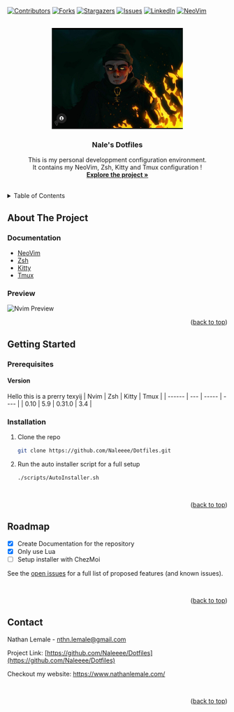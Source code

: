 <a name="readme-top"></a>

[![Contributors][contributors-shield]][contributors-url]
[![Forks][forks-shield]][forks-url]
[![Stargazers][stars-shield]][stars-url]
[![Issues][issues-shield]][issues-url]
[![LinkedIn][linkedin-shield]][linkedin-url]
[![NeoVim][NeoVim]][NeoVim-url]

<!-- PROJECT LOGO -->
<br />
<div align="center">
  <a href="https://github.com/Naleeee/Dotfiles">
    <img src="docs/assets/Logo.jpg" alt="Logo" width="300" height="231">
  </a>

<h3 align="center">Nale's Dotfiles</h3>

  <p align="center">
    This is my personal developpment configuration environment.
    <br />
    It contains my NeoVim, Zsh, Kitty and Tmux configuration !
    <br />
    <a href="https://github.com/Naleeee/Dotfiles"><strong>Explore the project »</strong></a>
    <br />
    <br />
    <!-- <a href="https://github.com/Naleeee/Dotfiles/issues">Report Bug</a> -->
    <!-- · -->
    <!-- <a href="https://github.com/Naleeee/Dotfiles/issues">Request Feature</a> -->
  </p>
</div>

<!-- TABLE OF CONTENTS -->
<details>
  <summary>Table of Contents</summary>
  
<!-- vim-markdown-toc Marked -->
* [About The Project](#about-the-project)
  * [Built With](#built-with)
* [Getting Started](#getting-started)
  * [Prerequisites](#prerequisites)
  * [Installation](#installation)
* [Usage](#usage)
* [Roadmap](#roadmap)
* [Contributing](#contributing)
* [Contact](#contact)

</details>

<!-- ABOUT THE PROJECT -->
## About The Project

### Documentation

* [NeoVim](./nvim/README.md)
* [Zsh](./zsh/README.md)
* [Kitty](./kitty/README.md)
* [Tmux](./tmux/README.md)

### Preview

![Nvim Preview](./nvim/docs/assets/NvimPreview.gif)

<p align="right">(<a href="#readme-top">back to top</a>)</p>

<!-- GETTING STARTED -->
## Getting Started

### Prerequisites

#### Version

Hello this is a prerry texyij
|  Nvim  | Zsh | Kitty  | Tmux |
| ------ | --- | -----  | ---- |
|  0.10  | 5.9 | 0.31.0 | 3.4  |

### Installation

1. Clone the repo

   ```sh
   git clone https://github.com/Naleeee/Dotfiles.git
   ```

2. Run the auto installer script for a full setup

   ```sh
   ./scripts/AutoInstaller.sh
   ```

<br />

<p align="right">(<a href="#readme-top">back to top</a>)</p>

<!-- ROADMAP -->
## Roadmap

* [x] Create Documentation for the repository
* [x] Only use Lua
* [ ] Setup installer with ChezMoi

See the [open issues](https://github.com/Naleeee/Dotfiles/issues) for a full list of proposed features (and known issues).

<br />

<p align="right">(<a href="#readme-top">back to top</a>)</p>

<!-- CONTACT -->
## Contact

Nathan Lemale - <nthn.lemale@gmail.com>

Project Link: [https://github.com/Naleeee/Dotfiles](https://github.com/Naleeee/Dotfiles)

Checkout my website: <https://www.nathanlemale.com/>

<br />

<p align="right">(<a href="#readme-top">back to top</a>)</p>

<!-- MARKDOWN LINKS & IMAGES -->
<!-- https://www.markdownguide.org/basic-syntax/#reference-style-links -->
[contributors-shield]: https://img.shields.io/github/contributors/Naleeee/Dotfiles.svg?style=for-the-badge
[contributors-url]: https://github.com/Naleeee/Dotfiles/graphs/contributors
[forks-shield]: https://img.shields.io/github/forks/Naleeee/Dotfiles.svg?style=for-the-badge
[forks-url]: https://github.com/Naleeee/Dotfiles/network/members
[stars-shield]: https://img.shields.io/github/stars/Naleeee/Dotfiles.svg?style=for-the-badge
[stars-url]: https://github.com/Naleeee/Dotfiles/stargazers
[issues-shield]: https://img.shields.io/github/issues/Naleeee/Dotfiles.svg?style=for-the-badge
[issues-url]: https://github.com/Naleeee/Dotfiles/issues
[linkedin-shield]: https://img.shields.io/badge/-LinkedIn-black.svg?style=for-the-badge&logo=linkedin&colorB=555
[linkedin-url]: https://linkedin.com/in/nathan-lemale
[Neovim]: https://img.shields.io/static/v1?style=for-the-badge&message=Neovim&color=57A143&logo=Neovim&logoColor=FFFFFF&label
[NeoVim-url]: https://neovim.io/
